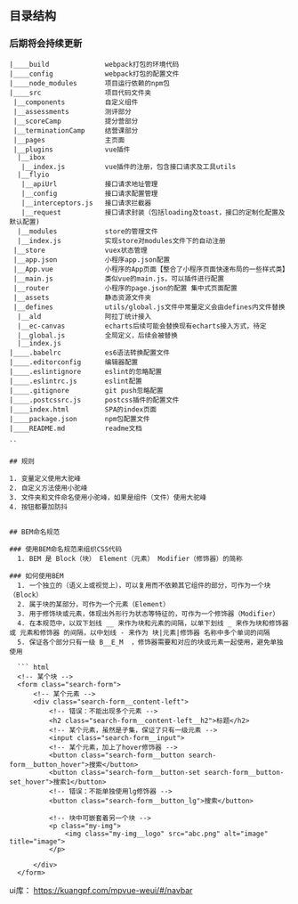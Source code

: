 ## 目录结构

### 后期将会持续更新

```
|____build              webpack打包的环境代码
|____config             webpack打包的配置文件
|____node_modules       项目运行依赖的npm包
|____src                项目代码文件夹
 |__components          自定义组件
 |__assessments         测评部分
 |__scoreCamp           提分营部分
 |__terminationCamp     结营课部分
 |__pages               主页面
 |__plugins             vue插件
  |__ibox
   |__index.js          vue插件的注册，包含接口请求及工具utils
  |__flyio
   |__apiUrl            接口请求地址管理
   |__config            接口请求配置管理
   |__interceptors.js   接口请求拦截器
   |__request           接口请求封装（包括loading及toast，接口的定制化配置及默认配置)
  |__modules            store的管理文件
  |__index.js           实现store对modules文件下的自动注册
 |__store               vuex状态管理
 |__app.json            小程序app.json配置
 |__App.vue             小程序的App页面【整合了小程序页面快速布局的一些样式类】
 |__main.js             类似vue的main.js，可以插件进行配置
 |__router              小程序的page.json的配置 集中式页面配置
 |__assets              静态资源文件夹
 |__defines             utils/global.js文件中常量定义会由defines内文件替换
  |__ald                阿拉丁统计接入
  |__ec-canvas          echarts后续可能会替换现有echarts接入方式，待定
  |__global.js          全局定义，后续会被替换
  |__index.js
|____.babelrc           es6语法转换配置文件
|____.editorconfig      编辑器配置
|____.eslintignore      eslint的忽略配置
|____.eslintrc.js       eslint配置
|____.gitignore         git push忽略配置
|____.postcssrc.js      postcss插件的配置文件
|____index.html         SPA的index页面
|____package.json       npm包配置文件
|____README.md          readme文档

``

## 规则

1. 变量定义使用大驼峰
2. 自定义方法使用小驼峰
3. 文件夹和文件命名使用小驼峰，如果是组件（文件）使用大驼峰
4. 按钮都要加防抖


## BEM命名规范

### 使用BEM命名规范来组织CSS代码
  1. BEM 是 Block（块） Element（元素） Modifier（修饰器）的简称

### 如何使用BEM
  1. 一个独立的（语义上或视觉上），可以复用而不依赖其它组件的部分，可作为一个块（Block）
  2. 属于块的某部分，可作为一个元素（Element）
  3. 用于修饰块或元素，体现出外形行为状态等特征的，可作为一个修饰器（Modifier）
  4. 在本规范中，以双下划线 __ 来作为块和元素的间隔，以单下划线 _ 来作为块和修饰器 或 元素和修饰器 的间隔，以中划线 - 来作为 块|元素|修饰器 名称中多个单词的间隔
  5. 保证各个部分只有一级 B__E_M  ，修饰器需要和对应的块或元素一起使用，避免单独使用

  ``` html
  <!-- 某个块 -->
  <form class="search-form">
      <!-- 某个元素 -->
      <div class="search-form__content-left">
          <!-- 错误：不能出现多个元素 -->
          <h2 class="search-form__content-left__h2">标题</h2>
          <!-- 某个元素，虽然是子集，保证了只有一级元素 -->
          <input class="search-form__input">
          <!-- 某个元素，加上了hover修饰器 -->
          <button class="search-form__button search-form__button_hover">搜索</button>
          <button class="search-form__button-set search-form__button-set_hover">搜索1</button>
          <!-- 错误：不能单独使用lg修饰器 -->
          <button class="search-form__button_lg">搜索</button>

          <!-- 块中可嵌套着另一个块 -->
          <p class="my-img">
              <img class="my-img__logo" src="abc.png" alt="image" title="image">
          </p>

      </div>
  </form>
  ```

ui库： https://kuangpf.com/mpvue-weui/#/navbar
